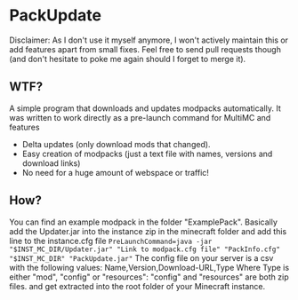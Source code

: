 # PackUpdate

Disclaimer: As I don't use it myself anymore, I won't actively maintain this or add features apart from small fixes. Feel free to send pull requests though (and don't hesitate to poke me again should I forget to merge it).

## WTF?
A simple program that downloads and updates modpacks automatically.
It was written to work directly as a pre-launch command for MultiMC and features
 * Delta updates (only download mods that changed).
 * Easy creation of modpacks (just a text file with names, versions and download links)
 * No need for a huge amount of webspace or traffic!

## How?
You can find an example modpack in the folder "ExamplePack".
Basically add the Updater.jar into the instance zip in the minecraft folder
and add this line to the instance.cfg file
`PreLaunchCommand=java -jar "$INST_MC_DIR/Updater.jar" "Link to modpack.cfg file" "PackInfo.cfg" "$INST_MC_DIR" "PackUpdate.jar"`
The config file on your server is a csv with the following values:
Name,Version,Download-URL,Type
Where Type is either "mod", "config" or "resources":
"config" and "resources" are both zip files.
and get extracted into the root folder of your Minecraft instance.
